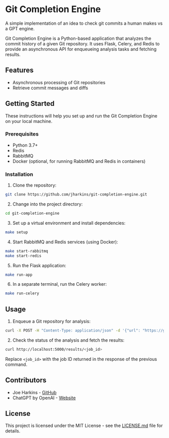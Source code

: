 # Git Completion Engine

A simple implementation of an idea to check git commits a human makes vs a GPT engine.

Git Completion Engine is a Python-based application that analyzes the commit history of a given Git repository. It uses Flask, Celery, and Redis to provide an asynchronous API for enqueueing analysis tasks and fetching results.

## Features

- Asynchronous processing of Git repositories
- Retrieve commit messages and diffs

## Getting Started

These instructions will help you set up and run the Git Completion Engine on your local machine.

### Prerequisites

- Python 3.7+
- Redis
- RabbitMQ
- Docker (optional, for running RabbitMQ and Redis in containers)

### Installation

1. Clone the repository:

```bash
git clone https://github.com/jharkins/git-completion-engine.git
```

2. Change into the project directory:

```bash
cd git-completion-engine
```

3. Set up a virtual environment and install dependencies:

```bash
make setup
```

4. Start RabbitMQ and Redis services (using Docker):

```bash
make start-rabbitmq
make start-redis
```

5. Run the Flask application:

```bash
make run-app
```

6. In a separate terminal, run the Celery worker:

```bash
make run-celery
```

## Usage

1. Enqueue a Git repository for analysis:

```bash
curl -X POST -H "Content-Type: application/json" -d '{"url": "https://github.com/jharkins/repository.git"}' http://localhost:5000/enqueue
```

2. Check the status of the analysis and fetch the results:

```bash
curl http://localhost:5000/results/<job_id>
```

Replace `<job_id>` with the job ID returned in the response of the previous command.

## Contributors

- Joe Harkins - [GitHub](https://github.com/jharkins)
- ChatGPT by OpenAI - [Website](https://openai.com)

## License

This project is licensed under the MIT License - see the [LICENSE.md](https://github.com/jharkins/git-completion-engine/blob/master/LICENSE.md) file for details.
